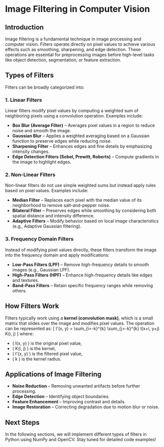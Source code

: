 # Image Filtering in Computer Vision

## Introduction
Image filtering is a fundamental technique in image processing and computer vision. Filters operate directly on pixel values to achieve various effects such as smoothing, sharpening, and edge detection. These operations are essential for preprocessing images before high-level tasks like object detection, segmentation, or feature extraction.

## Types of Filters
Filters can be broadly categorized into:

### 1. **Linear Filters**
Linear filters modify pixel values by computing a weighted sum of neighboring pixels using a convolution operation. Examples include:
- **Box Blur (Average Filter)** – Averages pixel values in a region to reduce noise and smooth the image.
- **Gaussian Blur** – Applies a weighted averaging based on a Gaussian function to preserve edges while reducing noise.
- **Sharpening Filter** – Enhances edges and fine details by emphasizing intensity changes.
- **Edge Detection Filters (Sobel, Prewitt, Roberts)** – Compute gradients in the image to highlight edges.

### 2. **Non-Linear Filters**
Non-linear filters do not use simple weighted sums but instead apply rules based on pixel values. Examples include:
- **Median Filter** – Replaces each pixel with the median value of its neighborhood to remove salt-and-pepper noise.
- **Bilateral Filter** – Preserves edges while smoothing by considering both spatial distance and intensity difference.
- **Adaptive Filters** – Modify behavior based on local image characteristics (e.g., Adaptive Gaussian filtering).

### 3. **Frequency Domain Filters**
Instead of modifying pixel values directly, these filters transform the image into the frequency domain and apply modifications:
- **Low-Pass Filters (LPF)** – Remove high-frequency details to smooth images (e.g., Gaussian LPF).
- **High-Pass Filters (HPF)** – Enhance high-frequency details like edges and textures.
- **Band-Pass Filters** – Retain specific frequency ranges while removing others.

## How Filters Work
Filters typically work using a **kernel (convolution mask)**, which is a small matrix that slides over the image and modifies pixel values. The operation can be represented as:
\[
I'(x, y) = \sum_{i=-k}^{k} \sum_{j=-k}^{k} I(x+i, y+j) K(i, j)
\]
where:
- \( I(x, y) \) is the original pixel value,
- \( K(i, j) \) is the kernel,
- \( I'(x, y) \) is the filtered pixel value,
- \( k \) is the kernel radius.

## Applications of Image Filtering
- **Noise Reduction** – Removing unwanted artifacts before further processing.
- **Edge Detection** – Identifying object boundaries.
- **Feature Enhancement** – Improving contrast and details.
- **Image Restoration** – Correcting degradation due to motion blur or noise.

## Next Steps
In the following sections, we will implement different types of filters in Python using NumPy and OpenCV. Stay tuned for detailed code examples!

